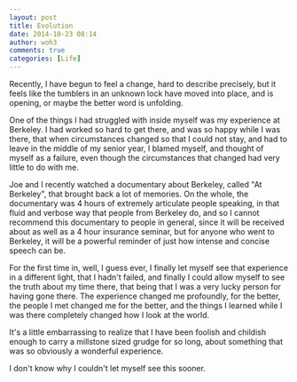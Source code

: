 ```yaml
---
layout: post
title: Evolution
date: 2014-10-23 08:14
author: woh3
comments: true
categories: [Life]
---
```

Recently, I have begun to feel a change, hard to describe precisely, but it feels like the tumblers in an unknown lock have moved into place, and is opening, or maybe the better word is unfolding.

One of the things I had struggled with inside myself was my experience at Berkeley. I had worked so hard to get there, and was so happy while I was there, that when circumstances changed so that I could not stay, and had to leave in the middle of my senior year, I blamed myself, and thought of myself as a failure, even though the circumstances that changed had very little to do with me.

Joe and I recently watched a documentary about Berkeley, called "At Berkeley", that brought back a lot of memories. On the whole, the documentary was 4 hours of extremely articulate people speaking, in that fluid and verbose way that people from Berkeley do, and so I cannot recommend this documentary to people in general, since it will be received about as well as a 4 hour insurance seminar, but for anyone who went to Berkeley, it will be a powerful reminder of just how intense and concise speech can be.

For the first time in, well, I guess ever, I finally let myself see that experience in a different light, that I hadn't failed, and finally I could allow myself to see the truth about my time there, that being that I was a very lucky person for having gone there. The experience changed me profoundly, for the better, the people I met changed me for the better, and the things I learned while I was there completely changed how I look at the world.

It's a little embarrassing to realize that I have been foolish and childish enough to carry a millstone sized grudge for so long, about something that was so obviously a wonderful experience.

I don't know why I couldn't let myself see this sooner.
